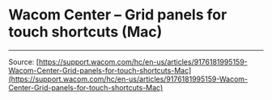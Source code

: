 # Wacom Center – Grid panels for touch shortcuts (Mac)



---
Source: [https://support.wacom.com/hc/en-us/articles/9176181995159-Wacom-Center-Grid-panels-for-touch-shortcuts-Mac](https://support.wacom.com/hc/en-us/articles/9176181995159-Wacom-Center-Grid-panels-for-touch-shortcuts-Mac)
